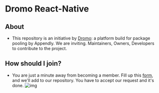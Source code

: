 # Dromo React-Native
## About
* This repository is an initiative by [Dromo](https://www.dromo.club/): a platform build for package pooling by Appendly. We are inviting. Maintainers, Owners, Developers to contribute to the project. 
## How should I join?
* You are just a minute away from becoming a member. Fill up this [form](https://forms.gle/Hd9i7kiiPpGfTugZ8), and we'll add to our repository. You have to accept our request and it's done. 
![img](https://inspireui.com/wp-content/uploads/2018/10/listapp-10.png)
